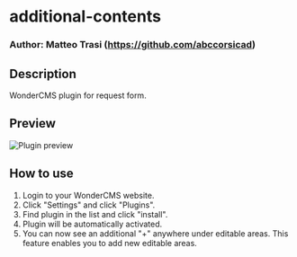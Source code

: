 # additional-contents
### Author: Matteo Trasi (https://github.com/abccorsicad)

## Description
WonderCMS plugin for request form.

## Preview
![Plugin preview](/preview.jpg)

## How to use
1. Login to your WonderCMS website.
2. Click "Settings" and click "Plugins".
3. Find plugin in the list and click "install".
4. Plugin will be automatically activated.
5. You can now see an additional "+" anywhere under editable areas. This feature enables you to add new editable areas.
